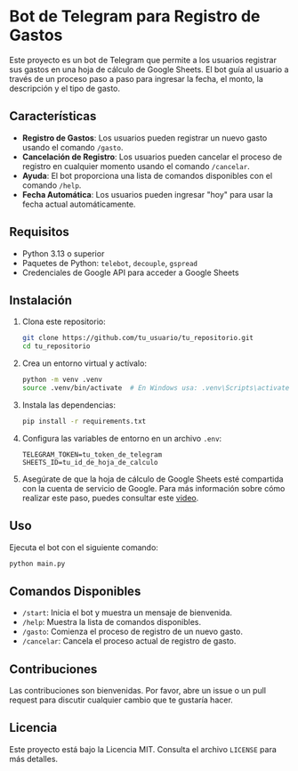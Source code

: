 # Bot de Telegram para Registro de Gastos

Este proyecto es un bot de Telegram que permite a los usuarios registrar sus gastos en una hoja de cálculo de Google Sheets. El bot guía al usuario a través de un proceso paso a paso para ingresar la fecha, el monto, la descripción y el tipo de gasto.

## Características

- **Registro de Gastos**: Los usuarios pueden registrar un nuevo gasto usando el comando `/gasto`.
- **Cancelación de Registro**: Los usuarios pueden cancelar el proceso de registro en cualquier momento usando el comando `/cancelar`.
- **Ayuda**: El bot proporciona una lista de comandos disponibles con el comando `/help`.
- **Fecha Automática**: Los usuarios pueden ingresar "hoy" para usar la fecha actual automáticamente.

## Requisitos

- Python 3.13 o superior
- Paquetes de Python: `telebot`, `decouple`, `gspread`
- Credenciales de Google API para acceder a Google Sheets

## Instalación

1. Clona este repositorio:

   ```bash
   git clone https://github.com/tu_usuario/tu_repositorio.git
   cd tu_repositorio
   ```

2. Crea un entorno virtual y actívalo:

   ```bash
   python -m venv .venv
   source .venv/bin/activate  # En Windows usa: .venv\Scripts\activate
   ```

3. Instala las dependencias:

   ```bash
   pip install -r requirements.txt
   ```

4. Configura las variables de entorno en un archivo `.env`:

   ```
   TELEGRAM_TOKEN=tu_token_de_telegram
   SHEETS_ID=tu_id_de_hoja_de_calculo
   ```

5. Asegúrate de que la hoja de cálculo de Google Sheets esté compartida con la cuenta de servicio de Google. Para más información sobre cómo realizar este paso, puedes consultar este [video](https://www.youtube.com/watch?v=zCEJurLGFRk).

## Uso

Ejecuta el bot con el siguiente comando:

```bash
python main.py
```

## Comandos Disponibles

- `/start`: Inicia el bot y muestra un mensaje de bienvenida.
- `/help`: Muestra la lista de comandos disponibles.
- `/gasto`: Comienza el proceso de registro de un nuevo gasto.
- `/cancelar`: Cancela el proceso actual de registro de gasto.

## Contribuciones

Las contribuciones son bienvenidas. Por favor, abre un issue o un pull request para discutir cualquier cambio que te gustaría hacer.

## Licencia

Este proyecto está bajo la Licencia MIT. Consulta el archivo `LICENSE` para más detalles.
